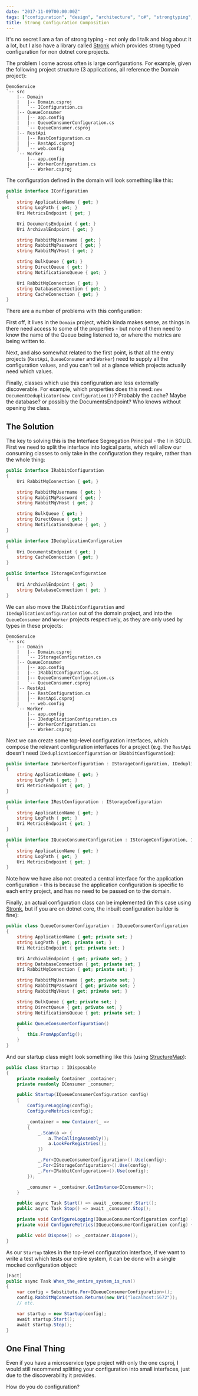 ```yaml
---
date: "2017-11-09T00:00:00Z"
tags: ["configuration", "design", "architecture", "c#", "strongtyping", "stronk"]
title: Strong Configuration Composition
---
```


It's no secret I am a fan of strong typing - not only do I talk and blog about it a lot, but I also have a library called [Stronk](https://github.com/pondidum/stronk) which provides strong typed configuration for non dotnet core projects.

The problem I come across often is large configurations.  For example, given the following project structure (3 applications, all reference the Domain project):

```
DemoService
`-- src
    |-- Domain
    |   |-- Domain.csproj
    |   `-- IConfiguration.cs
    |-- QueueConsumer
    |   |-- app.config
    |   |-- QueueConsumerConfiguration.cs
    |   `-- QueueConsumer.csproj
    |-- RestApi
    |   |-- RestConfiguration.cs
    |   |-- RestApi.csproj
    |   `-- web.config
    `-- Worker
        |-- app.config
        |-- WorkerConfiguration.cs
        `-- Worker.csproj
```

The configuration defined in the domain will look something like this:

```csharp
public interface IConfiguration
{
    string ApplicationName { get; }
    string LogPath { get; }
    Uri MetricsEndpoint { get; }

    Uri DocumentsEndpoint { get; }
    Uri ArchivalEndpoint { get; }

    string RabbitMqUsername { get; }
    string RabbitMqPassword { get; }
    string RabbitMqVHost { get; }

    string BulkQueue { get; }
    string DirectQueue { get; }
    string NotificationsQueue { get; }

    Uri RabbitMqConnection { get; }
    string DatabaseConnection { get; }
    string CacheConnection { get; }
}
```

There are a number of problems with this configuration:

First off, it lives in the `Domain` project, which kinda makes sense, as things in there need access to some of the properties - but none of them need to know the name of the Queue being listened to, or where the metrics are being written to.

Next, and also somewhat related to the first point, is that all the entry projects (`RestApi`, `QueueConsumer` and `Worker`) need to supply all the configuration values, and you can't tell at a glance which projects actually need which values.

Finally, classes which use this configuration are less externally discoverable.  For example, which properties does this need: `new DocumentDeduplicator(new Configuration())`? Probably the cache? Maybe the database? or possibly the DocumentsEndpoint?  Who knows without opening the class.

## The Solution

The key to solving this is the Interface Segregation Principal - the I in SOLID.  First we need to split the interface into logical parts, which will allow our consuming classes to only take in the configuration they require, rather than the whole thing:

```csharp
public interface IRabbitConfiguration
{
    Uri RabbitMqConnection { get; }

    string RabbitMqUsername { get; }
    string RabbitMqPassword { get; }
    string RabbitMqVHost { get; }

    string BulkQueue { get; }
    string DirectQueue { get; }
    string NotificationsQueue { get; }
}

public interface IDeduplicationConfiguration
{
    Uri DocumentsEndpoint { get; }
    string CacheConnection { get; }
}

public interface IStorageConfiguration
{
    Uri ArchivalEndpoint { get; }
    string DatabaseConnection { get; }
}
```

We can also move the `IRabbitConfiguration` and `IDeduplicationConfiguration` out of the domain project, and into the `QueueConsumer` and `Worker` projects respectively, as they are only used by types in these projects:

```
DemoService
`-- src
    |-- Domain
    |   |-- Domain.csproj
    |   `-- IStorageConfiguration.cs
    |-- QueueConsumer
    |   |-- app.config
    |   |-- IRabbitConfiguration.cs
    |   |-- QueueConsumerConfiguration.cs
    |   `-- QueueConsumer.csproj
    |-- RestApi
    |   |-- RestConfiguration.cs
    |   |-- RestApi.csproj
    |   `-- web.config
    `-- Worker
        |-- app.config
        |-- IDeduplicationConfiguration.cs
        |-- WorkerConfiguration.cs
        `-- Worker.csproj
```

Next we can create some top-level configuration interfaces, which compose the relevant configuration interfaces for a project (e.g. the `RestApi` doesn't need `IDeduplicationConfiguration` or `IRabbitConfiguration`):

```csharp
public interface IWorkerConfiguration : IStorageConfiguration, IDeduplicationConfiguration
{
    string ApplicationName { get; }
    string LogPath { get; }
    Uri MetricsEndpoint { get; }
}

public interface IRestConfiguration : IStorageConfiguration
{
    string ApplicationName { get; }
    string LogPath { get; }
    Uri MetricsEndpoint { get; }
}

public interface IQueueConsumerConfiguration : IStorageConfiguration, IRabbitConfiguration
{
    string ApplicationName { get; }
    string LogPath { get; }
    Uri MetricsEndpoint { get; }
}
```

Note how we have also not created a central interface for the application configuration - this is because the application configuration is specific to each entry project, and has no need to be passed on to the domain.

Finally, an actual configuration class can be implemented (in this case using [Stronk](https://github.com/pondidum/stronk), but if you are on dotnet core, the inbuilt configuration builder is fine):

```csharp
public class QueueConsumerConfiguration : IQueueConsumerConfiguration
{
    string ApplicationName { get; private set; }
    string LogPath { get; private set; }
    Uri MetricsEndpoint { get; private set; }

    Uri ArchivalEndpoint { get; private set; }
    string DatabaseConnection { get; private set; }
    Uri RabbitMqConnection { get; private set; }

    string RabbitMqUsername { get; private set; }
    string RabbitMqPassword { get; private set; }
    string RabbitMqVHost { get; private set; }

    string BulkQueue { get; private set; }
    string DirectQueue { get; private set; }
    string NotificationsQueue { get; private set; }

    public QueueConsumerConfiguration()
    {
        this.FromAppConfig();
    }
}
```

And our startup class might look something like this (using [StructureMap](http://structuremap.github.io/)):


```csharp
public class Startup : IDisposable
{
    private readonly Container _container;
    private readonly IConsumer _consumer;

    public Startup(IQueueConsumerConfiguration config)
    {
        ConfigureLogging(config);
        ConfigureMetrics(config);

        _container = new Container(_ =>
        {
            _.Scan(a => {
                a.TheCallingAssembly();
                a.LookForRegistries();
            })

            _.For<IQueueConsumerConfiguration>().Use(config);
            _.For<IStorageConfiguration>().Use(config);
            _.For<IRabbitConfiguration>().Use(config);
        });

        _consumer = _container.GetInstance<IConsumer>();
    }

    public async Task Start() => await _consumer.Start();
    public async Task Stop() => await _consumer.Stop();

    private void ConfigureLogging(IQueueConsumerConfiguration config) { /* ... */ }
    private void ConfigureMetrics(IQueueConsumerConfiguration config) { /* ... */ }

    public void Dispose() => _container.Dispose();
}
```

As our `Startup` takes in the top-level configuration interface, if we want to write a test which tests our entire system, it can be done with a single mocked configuration object:

```csharp
[Fact]
public async Task When_the_entire_system_is_run()
{
    var config = Substitute.For<IQueueConsumerConfiguration>();
    config.RabbitMqConnection.Returns(new Uri("localhost:5672"));
    // etc.

    var startup = new Startup(config);
    await startup.Start();
    await startup.Stop();
}
```

## One Final Thing

Even if you have a microservice type project with only the one csproj, I would still recommend splitting your configuration into small interfaces, just due to the discoverability it provides.

How do you do configuration?